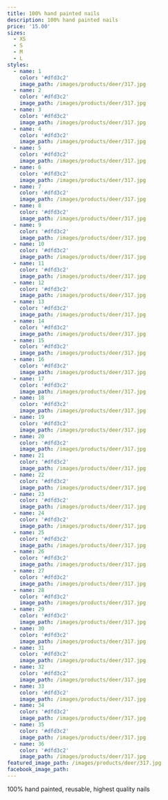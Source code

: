 ```yaml
---
title: 100% hand painted nails
description: 100% hand painted nails
price: '15.00'
sizes:
  - XS
  - S
  - M
  - L
styles:
  - name: 1
    color: '#dfd3c2'
    image_path: /images/products/deer/317.jpg
  - name: 2
    color: '#dfd3c2'
    image_path: /images/products/deer/317.jpg
  - name: 3
    color: '#dfd3c2'
    image_path: /images/products/deer/317.jpg
  - name: 4
    color: '#dfd3c2'
    image_path: /images/products/deer/317.jpg
  - name: 5
    color: '#dfd3c2'
    image_path: /images/products/deer/317.jpg
  - name: 6
    color: '#dfd3c2'
    image_path: /images/products/deer/317.jpg
  - name: 7
    color: '#dfd3c2'
    image_path: /images/products/deer/317.jpg
  - name: 8
    color: '#dfd3c2'
    image_path: /images/products/deer/317.jpg
  - name: 9
    color: '#dfd3c2'
    image_path: /images/products/deer/317.jpg
  - name: 10
    color: '#dfd3c2'
    image_path: /images/products/deer/317.jpg
  - name: 11
    color: '#dfd3c2'
    image_path: /images/products/deer/317.jpg
  - name: 12
    color: '#dfd3c2'
    image_path: /images/products/deer/317.jpg
  - name: 13
    color: '#dfd3c2'
    image_path: /images/products/deer/317.jpg
  - name: 14
    color: '#dfd3c2'
    image_path: /images/products/deer/317.jpg
  - name: 15
    color: '#dfd3c2'
    image_path: /images/products/deer/317.jpg
  - name: 16
    color: '#dfd3c2'
    image_path: /images/products/deer/317.jpg
  - name: 17
    color: '#dfd3c2'
    image_path: /images/products/deer/317.jpg
  - name: 18
    color: '#dfd3c2'
    image_path: /images/products/deer/317.jpg
  - name: 19
    color: '#dfd3c2'
    image_path: /images/products/deer/317.jpg
  - name: 20
    color: '#dfd3c2'
    image_path: /images/products/deer/317.jpg
  - name: 21
    color: '#dfd3c2'
    image_path: /images/products/deer/317.jpg
  - name: 22
    color: '#dfd3c2'
    image_path: /images/products/deer/317.jpg
  - name: 23
    color: '#dfd3c2'
    image_path: /images/products/deer/317.jpg
  - name: 24
    color: '#dfd3c2'
    image_path: /images/products/deer/317.jpg
  - name: 25
    color: '#dfd3c2'
    image_path: /images/products/deer/317.jpg
  - name: 26
    color: '#dfd3c2'
    image_path: /images/products/deer/317.jpg
  - name: 27
    color: '#dfd3c2'
    image_path: /images/products/deer/317.jpg
  - name: 28
    color: '#dfd3c2'
    image_path: /images/products/deer/317.jpg
  - name: 29
    color: '#dfd3c2'
    image_path: /images/products/deer/317.jpg
  - name: 30
    color: '#dfd3c2'
    image_path: /images/products/deer/317.jpg
  - name: 31
    color: '#dfd3c2'
    image_path: /images/products/deer/317.jpg
  - name: 32
    color: '#dfd3c2'
    image_path: /images/products/deer/317.jpg
  - name: 33
    color: '#dfd3c2'
    image_path: /images/products/deer/317.jpg
  - name: 34
    color: '#dfd3c2'
    image_path: /images/products/deer/317.jpg
  - name: 35
    color: '#dfd3c2'
    image_path: /images/products/deer/317.jpg
  - name: 36
    color: '#dfd3c2'
    image_path: /images/products/deer/317.jpg
featured_image_path: /images/products/deer/317.jpg
facebook_image_path:
---
```


100% hand painted, reusable, highest quality nails

